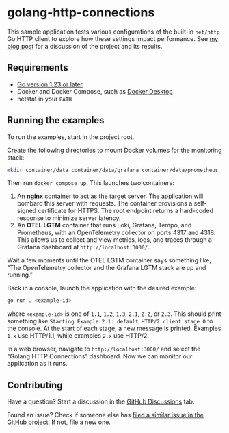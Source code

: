 # golang-http-connections
This sample application tests various configurations of the built-in `net/http` Go HTTP client
to explore how these settings impact performance. See 
[my blog post](https://davidbacisin.com/writing/golang-http-connection-pools-1) for a discussion of 
the project and its results.

## Requirements
- [Go version 1.23 or later](https://go.dev/dl/)
- Docker and Docker Compose, such as [Docker Desktop](https://www.docker.com/products/docker-desktop/)
- netstat in your `PATH`

## Running the examples
To run the examples, start in the project root.

Create the following directories to mount Docker volumes for the monitoring stack:

```sh
mkdir container/data container/data/grafana container/data/prometheus
```

Then run `docker compose up`. This launches two containers:

1. An **nginx** container to act as the target server. The application will bombard this server 
with requests. The container provisions a self-signed certificate for HTTPS. The root 
endpoint returns a hard-coded response to minimize server latency.
1. An **OTEL LGTM** container that runs Loki, Grafana, Tempo, and Prometheus, with an OpenTelemetry 
collector on ports 4317 and 4318. This allows us to collect and view metrics, logs, and 
traces through a Grafana dashboard at `http://localhost:3000/`.

Wait a few moments until the OTEL LGTM container says something like, "The OpenTelemetry 
collector and the Grafana LGTM stack are up and running."

Back in a console, launch the application with the desired example:

```sh
go run . <example-id>
```

where `<example-id>` is one of `1.1`, `1.2`, `1.3`, `2.1`, `2.2`, or `2.3`. This should print 
something like `Starting Example 2.1: default HTTP/2 client stage 0`
to the console. At the start of each stage, a new message is printed.
Examples `1.x` use HTTP/1.1, while examples `2.x` use HTTP/2.

In a web browser, navigate to `http://localhost:3000/` and select the "Golang HTTP Connections" 
dashboard. Now we can monitor our application as it runs.

## Contributing
Have a question? Start a discussion in the [GitHub Discussions](https://github.com/davidbacisin/golang-http-connections/discussions) tab.

Found an issue? Check if someone else has [filed a similar issue in the GitHub project](https://github.com/davidbacisin/golang-http-connections/issues). If not, file a new one.